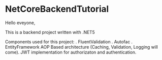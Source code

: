 # NetCoreBackendTutorial

Hello eveyone,

This is a backend project written with .NET5

Components used for this project:
  . FluentValidation
  . Autofac
  . EntityFramework
AOP Based architecture (Caching, Validation, Logging will come).
JWT implementation for authorizaton and authentication.
